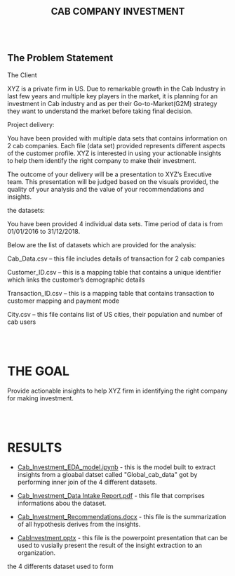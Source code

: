 <h2 align="center"> CAB COMPANY INVESTMENT </h2>

<br><br>

## The Problem Statement
The Client

XYZ is a private firm in US. Due to remarkable growth in the Cab Industry in last few years and multiple key players in the market, it is planning for an investment 
in Cab industry and as per their Go-to-Market(G2M) strategy they want to understand the market before taking final decision.

Project delivery:

You have been provided with multiple data sets that contains information on 2 cab companies. Each file (data set) provided represents different aspects of 
the customer profile. XYZ is interested in using your actionable insights to help them identify the right company to make their investment.

The outcome of your delivery will be a presentation to XYZ’s Executive team. This presentation will be judged based on the visuals provided, 
the quality of your analysis and the value of your recommendations and insights. 

the datasets:

You have been provided 4 individual data sets. Time period of data is from 01/01/2016 to 31/12/2018.

Below are the list of datasets which are provided for the analysis:

Cab_Data.csv – this file includes details of transaction for 2 cab companies

Customer_ID.csv – this is a mapping table that contains a unique identifier which links the customer’s demographic details

Transaction_ID.csv – this is a mapping table that contains transaction to customer mapping and payment mode

City.csv – this file contains list of US cities, their population and number of cab users

<br><br>
# THE GOAL

Provide actionable insights to help XYZ firm in identifying the right company for making investment.

<br><br>
# RESULTS


* [Cab_Investment_EDA_model.ipynb](https://github.com/memudualimatou/CAB-INVESTMENT-EDA/blob/main/SubmissionWeek2/Cab_Investment_EDA_model.ipynb) - this is the model built to extract insights from a gloabal datset called "Global_cab_data" got by performing inner join of the 4 different datasets.

* [Cab_Investment_Data Intake Report.pdf](https://github.com/memudualimatou/CAB-INVESTMENT-EDA/blob/main/SubmissionWeek2/Cab_Investment_Data%20Intake%20Report.pdf) - this file that comprises informations abou the dataset.

* [Cab_Investment_Recommendations.docx](https://github.com/memudualimatou/CAB-INVESTMENT-EDA/blob/main/SubmissionWeek2/Cab_Investment_Recommendations.docx) - this file is the summarization of all hypothesis derives from the insights.

* [CabInvestment.pptx](https://github.com/memudualimatou/CAB-INVESTMENT-EDA/tree/main/SubmissionWeek3) - this file is the powerpoint presentation that can be used to vusially present the result of the insight extraction to an organization.






the 4 differents dataset used to form 


